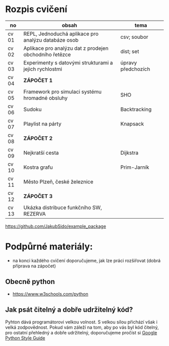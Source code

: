# Rozpis cvičení

| no | obsah    | tema        |
|-------|--------------------------------------------------------|--------------------|
| cv 01 | REPL, Jednoduchá aplikace pro analýzu databáze osob    | csv; soubor        |
| cv 02 | Aplikace pro analýzu dat z prodejen obchodního řetězce | dist; set          |
| cv 03 | Experimenty s datovými strukturami a jejich rychlostmi | úpravy předchozích |
| cv 04 | __ZÁPOČET 1__                                          |                    |
| cv 05 | Framework pro simulaci systému hromadné obsluhy        | SHO                |
| cv 06 | Sudoku                                                 | Backtracking       |
| cv 07 | Playlist na párty                                      | Knapsack           |
| cv 08 | __ZÁPOČET 2__                                          |                    |
| cv 09 | Nejkratší cesta                                        | Dijkstra           |
| cv 10 | Kostra grafu                                           | Prim-Jarník        |
| cv 11 | Město Plzeň, české železnice                           |                    |
| cv 12 | __ZÁPOČET 3__                                          |                    |
| cv 13 | Ukázka distribuce funkčního SW, REZERVA                |                    |

https://github.com/JakubSido/example_package


# Podpůrné materiály: 
- na konci každého cvičení doporučujeme, jak lze práci rozšiřovat (dobrá příprava na zápočet)
## Obecně python
- https://www.w3schools.com/python

## Jak psát čitelný a dobře udržitelný kód? 
Pyhton dává programátorovi velkou volnost. S velkou sílou přichází však i velká zodpovědnost. Pokud vám záleží na tom, aby po vás byl kód čitelný, pro ostatní přehledný a dobře udržitelný, doporučujeme pročíst si [Google Python Style Guide](https://google.github.io/styleguide/pyguide.html)



